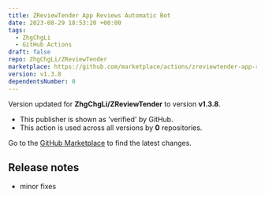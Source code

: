 ```yaml
---
title: ZReviewTender App Reviews Automatic Bot
date: 2023-08-29 18:53:20 +00:00
tags:
  - ZhgChgLi
  - GitHub Actions
draft: false
repo: ZhgChgLi/ZReviewTender
marketplace: https://github.com/marketplace/actions/zreviewtender-app-reviews-automatic-bot
version: v1.3.8
dependentsNumber: 0
---
```



Version updated for **ZhgChgLi/ZReviewTender** to version **v1.3.8**.
- This publisher is shown as 'verified' by GitHub.
- This action is used across all versions by **0** repositories.

Go to the [GitHub Marketplace](https://github.com/marketplace/actions/zreviewtender-app-reviews-automatic-bot) to find the latest changes.

## Release notes

- minor fixes
